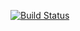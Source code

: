 [![Build Status](https://travis-ci.com/kathishivaramreddy/EssentialFeedCaseStudy.svg?branch=main)](https://travis-ci.com/kathishivaramreddy/EssentialFeedCaseStudy)
